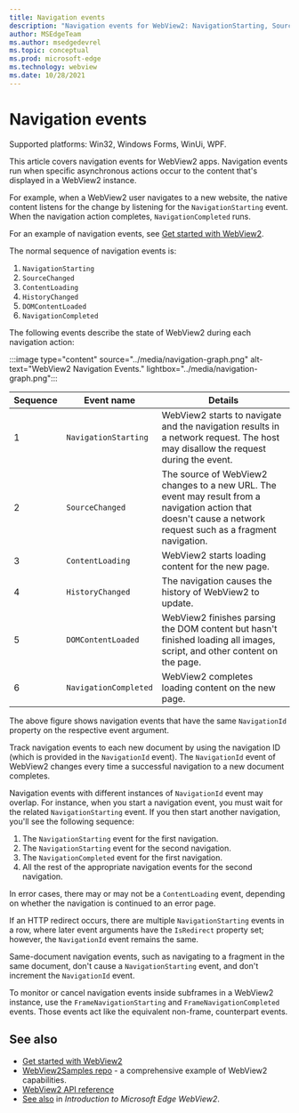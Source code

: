 ```yaml
---
title: Navigation events
description: "Navigation events for WebView2: NavigationStarting, SourceChanged, ContentLoading, HistoryChanged, DOMContentLoaded, and NavigationCompleted."
author: MSEdgeTeam
ms.author: msedgedevrel
ms.topic: conceptual
ms.prod: microsoft-edge
ms.technology: webview
ms.date: 10/28/2021
---
```

# Navigation events
<!-- old title: # Navigation events for WebView2 -->

Supported platforms: Win32, Windows Forms, WinUi, WPF.

This article covers navigation events for WebView2 apps.  Navigation events run when specific asynchronous actions occur to the content that's displayed in a WebView2 instance.

For example, when a WebView2 user navigates to a new website, the native content listens for the change by listening for the `NavigationStarting` event.  When the navigation action completes, `NavigationCompleted` runs.

For an example of navigation events, see [Get started with WebView2](../get-started/get-started.md).

<!--todo: Move the relevant information out of the get started guide to better focus the content and leave the most concise elements in the get started guide. -->

The normal sequence of navigation events is:
1. `NavigationStarting`
1. `SourceChanged`
1. `ContentLoading`
1. `HistoryChanged`
1. `DOMContentLoaded`
1. `NavigationCompleted`

The following events describe the state of WebView2 during each navigation action:

:::image type="content" source="../media/navigation-graph.png" alt-text="WebView2 Navigation Events." lightbox="../media/navigation-graph.png":::

| Sequence | Event name | Details |
| --- | --- | --- |
| 1 | `NavigationStarting` |  WebView2 starts to navigate and the navigation results in a network request.  The host may disallow the request during the event. |
| 2 | `SourceChanged` |  The source of WebView2 changes to a new URL.  The event may result from a navigation action that doesn't cause a network request such as a fragment navigation. |
| 3 | `ContentLoading` |  WebView2 starts loading content for the new page. |
| 4 | `HistoryChanged` |  The navigation causes the history of WebView2 to update. |
| 5 | `DOMContentLoaded` |  WebView2 finishes parsing the DOM content but hasn't finished loading all images, script, and other content on the page. |
| 6 | `NavigationCompleted` |  WebView2 completes loading content on the new page. |

The above figure shows navigation events that have the same `NavigationId` property on the respective event argument.

Track navigation events to each new document by using the navigation ID (which is provided in the `NavigationId` event).  The `NavigationId` event of WebView2 changes every time a successful navigation to a new document completes.

Navigation events with different instances of `NavigationId` event may overlap.  For instance, when you start a navigation event, you must wait for the related `NavigationStarting` event.  If you then start another navigation, you'll see the following sequence:
1. The `NavigationStarting` event for the first navigation.
1. The `NavigationStarting` event for the second navigation.
1. The `NavigationCompleted` event for the first navigation.
1. All the rest of the appropriate navigation events for the second navigation.

In error cases, there may or may not be a `ContentLoading` event, depending on whether the navigation is continued to an error page.

If an HTTP redirect occurs, there are multiple `NavigationStarting` events in a row, where later event arguments have the `IsRedirect` property set; however, the `NavigationId` event remains the same.

Same-document navigation events, such as navigating to a fragment in the same document, don't cause a `NavigationStarting` event, and don't increment the `NavigationId` event.

To monitor or cancel navigation events inside subframes in a WebView2 instance, use the `FrameNavigationStarting` and `FrameNavigationCompleted` events.  Those events act like the equivalent non-frame, counterpart events.


<!-- ====================================================================== -->
## See also

* [Get started with WebView2](../get-started/get-started.md)
* [WebView2Samples repo](https://github.com/MicrosoftEdge/WebView2Samples) - a comprehensive example of WebView2 capabilities.
* [WebView2 API reference](/dotnet/api/microsoft.web.webview2.wpf.webview2)
* [See also](../index.md#see-also) in _Introduction to Microsoft Edge WebView2_.
